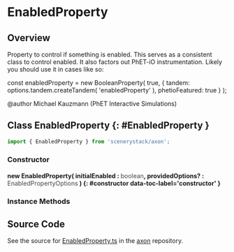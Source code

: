 # EnabledProperty

## Overview

Property to control if something is enabled. This serves as a consistent class to control
enabled. It also factors out PhET-iO instrumentation. Likely you should use it in cases like so:

const enabledProperty = new BooleanProperty( true, {
  tandem: options.tandem.createTandem( 'enabledProperty' ),
  phetioFeatured: true
} );

@author Michael Kauzmann (PhET Interactive Simulations)

## Class EnabledProperty {: #EnabledProperty }


```js
import { EnabledProperty } from 'scenerystack/axon';
```
### Constructor

#### new EnabledProperty( initialEnabled : <span style="font-weight: 400; opacity: 80%;">boolean</span>, providedOptions? : <span style="font-weight: 400; opacity: 80%;">EnabledPropertyOptions</span> ) {: #constructor data-toc-label='constructor' }

### Instance Methods





## Source Code

See the source for [EnabledProperty.ts](https://github.com/phetsims/axon/blob/main/js/EnabledProperty.ts) in the [axon](https://github.com/phetsims/axon) repository.
